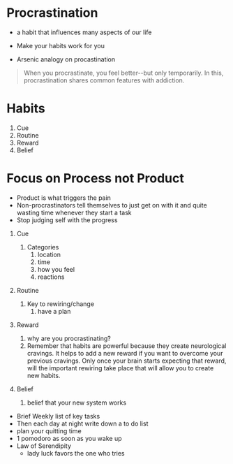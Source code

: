# Procrastination
- a habit that influences many aspects of our life

- Make your habits work for you

- Arsenic analogy on procastination

> When you procrastinate, you feel better--but only temporarily. In this, procrastination shares common features with addiction.

# Habits
1. Cue
2. Routine
3. Reward
4. Belief
   
# Focus on Process not Product
- Product is what triggers the pain
- Non-procrastinators tell themselves to just get on with it and quite wasting time whenever they start a task
- Stop judging self with the progress

1. Cue
   1. Categories
      1. location
      2. time
      3. how you feel
      4. reactions
2. Routine
   1. Key to rewiring/change
      1. have a plan
3. Reward
   1. why are you procrastinating? 
   2. Remember that habits are powerful because they create neurological cravings. It helps to add a new reward if you want to overcome your previous cravings. Only once your brain starts expecting that reward, will the important rewiring take place that will allow you to create new habits.
   
4. Belief
   1. belief that your new system works



- Brief Weekly list of key tasks
- Then each day at night write down a to do list
- plan your quitting time
- 1 pomodoro as soon as you wake up
- Law of Serendipity 
  - lady luck favors the one who tries

